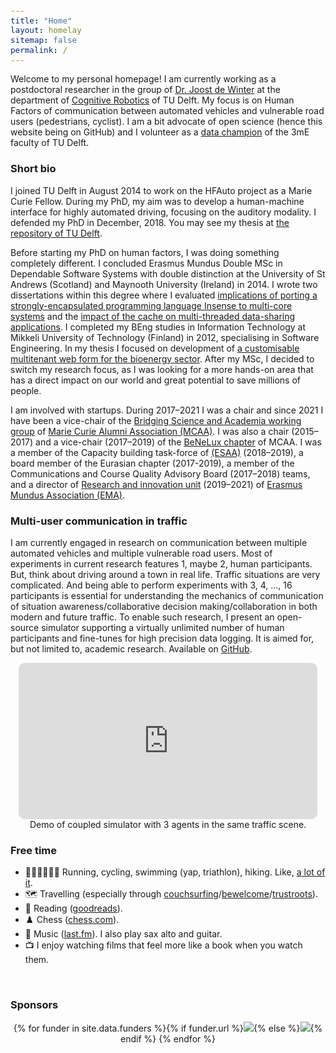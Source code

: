```yaml
---
title: "Home"
layout: homelay
sitemap: false
permalink: /
---
```


<style>
code {padding: 6px 8px; font-size: 90%;}
</style>

Welcome to my personal homepage! I am currently working as a postdoctoral researcher in the group of [Dr. Joost de Winter](https://sites.google.com/site/jcfdewinter) at the department of [Cognitive Robotics](https://www.tudelft.nl/3me/over/afdelingen/cognitive-robotics-cor) of TU Delft. My focus is on Human Factors of communication between automated vehicles and vulnerable road users (pedestrians, cyclist). I am a bit advocate of open science (hence this website being on GitHub) and I volunteer as a [data champion](https://openworking.wordpress.com/2019/08/19/switch-gear-drive-the-uptake-of-open-science-within-your-research-team) of the 3mE faculty of TU Delft. 


### Short bio
I joined TU Delft in August 2014 to work on the HFAuto project as a Marie Curie Fellow. During my PhD, my aim was to develop a human-machine interface for highly automated driving, focusing on the auditory modality. I defended my PhD in December, 2018. You may see my thesis at [the repository of TU Delft](https://repository.tudelft.nl/islandora/object/uuid%3A51dbba63-ba7c-4958-ab7d-d6dc182ec5b5).

Before starting my PhD on human factors, I was doing something completely different. I concluded Erasmus Mundus Double MSc in Dependable Software Systems with double distinction at the University of St Andrews (Scotland) and Maynooth University (Ireland) in 2014. I wrote two dissertations within this degree where I evaluated [implications of porting a strongly-encapsulated programming language Insense to multi-core systems](https://www.researchgate.net/publication/281319882_Multi-core_Insense) and the [impact of the cache on multi-threaded data-sharing applications](https://www.researchgate.net/publication/282074873_Impact_of_cache_on_data-sharing_in_multi-threaded_programmes). I completed my BEng studies in Information Technology at Mikkeli University of Technology (Finland) in 2012, specialising in Software Engineering. In my thesis I focused on development of [a customisable multitenant web form for the bioenergy sector](https://www.researchgate.net/publication/312948358_Customisable_multitenant_web_form_with_JSF_and_MySQL). After my MSc, I decided to switch my research focus, as I was looking for a more hands-on area that has a direct impact on our world and great potential to save millions of people.

I am involved with startups. During 2017–2021 I was a chair and since 2021 I have been a vice-chair of the [Bridging Science and Academia working group](https://www.mariecuriealumni.eu/groups/bridging-science-and-business) of [Marie Curie Alumni Association (MCAA)](https://www.mariecuriealumni.eu). I was also a chair (2015–2017) and a vice-chair (2017–2019) of the [BeNeLux chapter](https://www.mariecuriealumni.eu/groups/benelux-chapter) of MCAA. I was a member of the Capacity building task-force of [(ESAA)](https://www.esaa-eu.org) (2018–2019), a board member of the Eurasian chapter (2017-2019), a member of the Communications and Course Quality Advisory Board (2017–2018) teams, and a director of [Research and innovation unit](https://www.em-a.eu/unit-riu) (2019–2021) of [Erasmus Mundus Association (EMA)](https://www.em-a.eu/).

### Multi-user communication in traffic
I am currently engaged in research on communication between multiple automated vehicles and multiple vulnerable road users. Most of experiments in current research features 1, maybe 2, human participants. But, think about driving around a town in real life. Traffic situations are very complicated. And being able to perform experiments with 3, 4, ..., 16 participants is essential for understanding the mechanics of communication of situation awareness/collaborative decision making/collaboration in both modern and future traffic. To enable such research, I present an open-source simulator supporting a virtually unlimited number of human participants and fine-tunes for high precision data logging. It is aimed for, but not limited to, academic research. Available on [GitHub](https://github.com/bazilinskyy/coupled-sim).

<div class="row" style="text-align:center">
  <iframe style="display:inline-block; border-radius: 10px; border:0px solid #FFF; width: 95%; height: 250px" src="https://www.youtube.com/embed/W2VWLYnTYrM?&loop=1&autoplay=1&mute=1" frameborder="0" allowfullscreen></iframe>
  Demo of coupled simulator with 3 agents in the same traffic scene.
</div>

### Free time
* 🏃‍♂🚴‍♂️🏊‍♂️ Running, cycling, swimming (yap, triathlon), hiking. Like, [a lot of it](https://www.strava.com/athletes/7126007).
* 🗺️ Travelling (especially through [couchsurfing](https://www.couchsurfing.com/people/pavlo.bazilinskyy)/[bewelcome](https://www.bewelcome.org/members/bazilinskyy)/[trustroots](https://www.trustroots.org/profile/bazilinskyy)).
* 📖 Reading ([goodreads](https://www.goodreads.com/user/show/5571310-pavlo-bazilinskyy)).
* ♟️ Chess ([chess.com](https://www.chess.com/member/bazilinskyy)).
* 🎸 Music ([last.fm](https://www.last.fm/user/Hollgam)). I also play sax alto and guitar.
* 📺 I enjoy watching films that feel more like a book when you watch them.

<br/>
<div class="well-md">
<h3>Sponsors</h3>
<div style='display:block; text-align:center; margin-left:auto; margin-right:auto;'>
 {% for funder in site.data.funders %}{% if funder.url %}<a href="{{funder.url}}" target="_blank"><img src='/images/logopic/{{ funder.image }}' style='max-height: 70px; max-width: 170px;'/></a>{% else %}<img src='/images/logopic/{{ funder.image }}' class='mycenter' style='max-height: 70px; max-width: 170px;'/>{% endif %}   {% endfor %}
</div>

</div>


